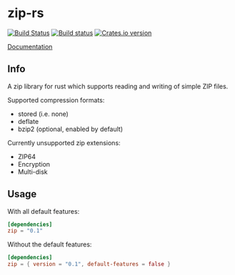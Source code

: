 zip-rs
======

[![Build Status](https://travis-ci.org/mvdnes/zip-rs.svg?branch=master)](https://travis-ci.org/mvdnes/zip-rs)
[![Build status](https://ci.appveyor.com/api/projects/status/gsnpqcodg19iu253/branch/master?svg=true)](https://ci.appveyor.com/project/mvdnes/zip-rs/branch/master)
[![Crates.io version](https://img.shields.io/crates/v/zip.svg)](https://crates.io/crates/zip)

[Documentation](http://mvdnes.github.io/rust-docs/zip-rs/zip/index.html)

Info
----

A zip library for rust which supports reading and writing of simple ZIP files.

Supported compression formats:

* stored (i.e. none)
* deflate
* bzip2 (optional, enabled by default)

Currently unsupported zip extensions:

* ZIP64
* Encryption
* Multi-disk

Usage
-----

With all default features:

```toml
[dependencies]
zip = "0.1"
```

Without the default features:

```toml
[dependencies]
zip = { version = "0.1", default-features = false }
```

